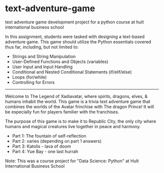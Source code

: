 # text-adventure-game
text adventure game development project for a python course at hult international business school  


In this assignment, students were tasked with designing a text-based adventure game. This game should utilize the Python essentials covered thus far, including, but not limited to:

- Strings and String Manipulation
- User-Defined Functions and Objects (variables)
- User Input and Input Handling
- Conditional and Nested Conditional Statements (if/elif/else)
- Loops (for/while)
- Controlling for Errors


________________________________________________________________

 Welcome to The Legend of Xadiavatar, where spirits, dragons, elves, & humans inhabit the world. 
    This game is a trivia text adventure game that combines the worlds of the Avatar frinchise with The dragon Prince! 
    It will be especially fun for players familier with the franchises. 
   
   The purpose of this game is to make it to Republic City, the only city where humans and magical creatures live 
   together in peace and harmony.
    
   -  Part 1: The fountain of self-reflection
   -  Part 2: varies (depending on part 1 answers)
   - Part 3: Katolis - lava of doom
   - Part 4: Yue Bay - one last hurrah
   
Note: This was a course project for "Data Science: Python" at Hult International Business School
